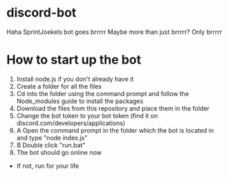 # discord-bot
Haha SprintJoekels bot goes brrrrr
Maybe more than just brrrrr?
Only brrrrr
# How to start up the bot
1. Install node.js if you don't already have it
2. Create a folder for all the files
3. Cd into the folder using the command prompt and follow the Node_modules guide to install the packages
4. Download the files from this repository and place them in the folder
5. Change the bot token to your bot token (find it on discord.com/developers/applications)
6. A Open the command prompt in the folder which the bot is located in and type "node index.js"
6. B Double click "run.bat"
7. The bot should go online now
- If not, run for your life
